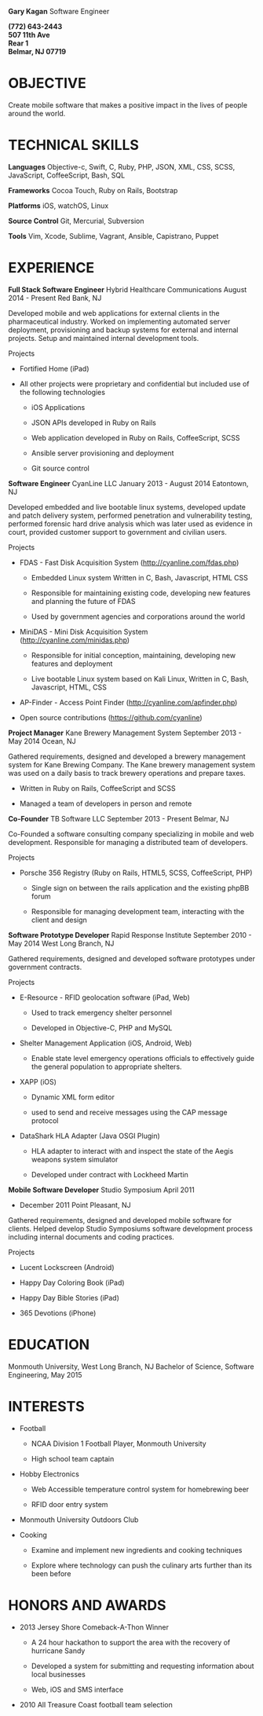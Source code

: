 **Gary Kagan**
Software Engineer

**(772) 643-2443  
507 11th Ave  
Rear 1  
Belmar, NJ 07719**

OBJECTIVE
=========

Create mobile software that makes a positive impact in the lives of people around the world.

TECHNICAL SKILLS
================

**Languages** Objective-c, Swift, C, Ruby, PHP, JSON, XML, CSS, SCSS,
JavaScript, CoffeeScript, Bash, SQL

**Frameworks**
Cocoa Touch, Ruby on Rails, Bootstrap

**Platforms**
iOS, watchOS, Linux

**Source Control**
Git, Mercurial, Subversion

**Tools**
Vim, Xcode, Sublime, Vagrant, Ansible, Capistrano, Puppet

EXPERIENCE
==========

<span>**Full Stack Software Engineer**</span> Hybrid Healthcare
Communications August 2014 - Present
Red Bank, NJ

Developed mobile and web applications for external clients in the
pharmaceutical industry. Worked on implementing automated server
deployment, provisioning and backup systems for external and internal
projects. Setup and maintained internal development tools.

Projects

-   Fortified Home (iPad)

-   All other projects were proprietary and confidential but included
    use of the following technologies

    -   iOS Applications

    -   JSON APIs developed in Ruby on Rails

    -   Web application developed in Ruby on Rails, CoffeeScript, SCSS

    -   Ansible server provisioning and deployment

    -   Git source control

<span>**Software Engineer**</span> CyanLine LLC January 2013 - August
2014
Eatontown, NJ

Developed embedded and live bootable linux systems, developed update and
patch delivery system, performed penetration and vulnerability testing,
performed forensic hard drive analysis which was later used as evidence
in court, provided customer support to government and civilian users.

Projects

-   FDAS - Fast Disk Acquisition System (http://cyanline.com/fdas.php)

    -   Embedded Linux system Written in C, Bash, Javascript, HTML CSS

    -   Responsible for maintaining existing code, developing new
        features and planning the future of FDAS

    -   Used by government agencies and corporations around the world

-   MiniDAS - Mini Disk Acquisition
    System (http://cyanline.com/minidas.php)

    -   Responsible for initial conception, maintaining, developing new
        features and deployment

    -   Live bootable Linux system based on Kali Linux, Written in C,
        Bash, Javascript, HTML, CSS

-   AP-Finder - Access Point Finder (http://cyanline.com/apfinder.php)

-   Open source contributions (https://github.com/cyanline)


<span>**Project Manager**</span> Kane Brewery Management System
September 2013 - May 2014
Ocean, NJ

Gathered requirements, designed and developed a brewery management
system for Kane Brewing Company. The Kane brewery management system was
used on a daily basis to track brewery operations and prepare taxes.

-   Written in Ruby on Rails, CoffeeScript and SCSS

-   Managed a team of developers in person and remote

<span>**Co-Founder**</span> TB Software LLC September 2013 - Present
Belmar, NJ

Co-Founded a software consulting company specializing in mobile and web
development. Responsible for managing a distributed team of developers.

Projects

-   Porsche 356 Registry (Ruby on Rails, HTML5, SCSS, CoffeeScript, PHP)

    -   Single sign on between the rails application and the existing
        phpBB forum

    -   Responsible for managing development team, interacting with the
        client and design

<span>**Software Prototype Developer**</span> Rapid Response Institute
September 2010 - May 2014
West Long Branch, NJ

Gathered requirements, designed and developed software prototypes under
government contracts.

Projects

-   E-Resource - RFID geolocation software (iPad, Web)

    -   Used to track emergency shelter personnel

    -   Developed in Objective-C, PHP and MySQL

-   Shelter Management Application (iOS, Android, Web)

    -   Enable state level emergency operations officials to effectively
        guide the general population to appropriate shelters.

-   XAPP (iOS)

    -   Dynamic XML form editor

    -   used to send and receive messages using the CAP message protocol

-   DataShark HLA Adapter (Java OSGI Plugin)

    -   HLA adapter to interact with and inspect the state of the Aegis
        weapons system simulator

    -   Developed under contract with Lockheed Martin

<span>**Mobile Software Developer**</span> Studio Symposium April 2011
- December 2011
Point Pleasant, NJ

Gathered requirements, designed and developed mobile software for
clients. Helped develop Studio Symposiums software development process
including internal documents and coding practices.

Projects

-   Lucent Lockscreen (Android)

-   Happy Day Coloring Book (iPad)

-   Happy Day Bible Stories (iPad)

-   365 Devotions (iPhone)

EDUCATION
=========

Monmouth University, West Long Branch, NJ
Bachelor of Science, Software Engineering, May 2015

INTERESTS
=========

-   Football

    -   NCAA Division 1 Football Player, Monmouth University

    -   High school team captain

-   Hobby Electronics

    -   Web Accessible temperature control system for homebrewing beer

    -   RFID door entry system

-   Monmouth University Outdoors Club

-   Cooking

    -   Examine and implement new ingredients and cooking techniques

    -   Explore where technology can push the culinary arts further than
        its been before

HONORS AND AWARDS
=================

-   2013 Jersey Shore Comeback-A-Thon Winner

    -   A 24 hour hackathon to support the area with the recovery of
        hurricane Sandy

    -   Developed a system for submitting and requesting information
        about local businesses

    -   Web, iOS and SMS interface

-   2010 All Treasure Coast football team selection
